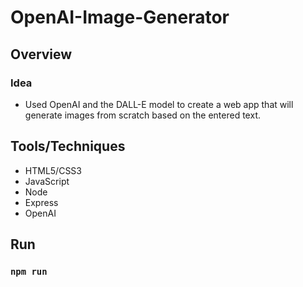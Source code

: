 # OpenAI-Image-Generator

## Overview
### Idea
- Used OpenAI and the DALL-E model to create a web app that will generate images from scratch based on the entered text.

## Tools/Techniques
- HTML5/CSS3
- JavaScript
- Node
- Express
- OpenAI

## Run
### `npm run`
